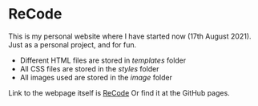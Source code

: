 # ReCode
This is my personal website where I have started now (17th August 2021). Just as a personal project, and for fun.

- Different HTML files are stored in *templates* folder
- All CSS files are stored in the *styles* folder
- All images used are stored in the *image* folder

Link to the webpage itself is [ReCode](https://ritchiep.github.io/ReCode/)
Or find it at the GitHub pages.
